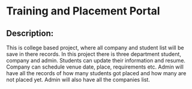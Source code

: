 # Training and Placement Portal

Description:
------------
This is college based project, where all company and student list will be save in there records. 
In this project there is three department student, company and admin. 
Students can update their information and resume.
Company can schedule venue date, place, requirements etc.
Admin will have all the records of how many students got placed and how many are not placed yet. Admin will also have all the companies list. 